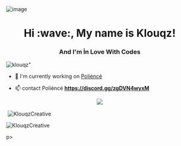 ![image](https://cdn.discordapp.com/attachments/852824048463642624/896166408470290452/68747470733a2f2f63646e2e646973636f72646170702e636f6d2f6174746163686d656e74732f3836343230313032353034.jpg) 
<h1 align="center">Hi :wave:, My name is Klouqz!</h1>
<h3 align="center">And I'm İn Love With Codes </> </h3>

<p align="left"> <img src="https://komarev.com/ghpvc/?username=klouqz&label=Profile%20views&color=0e75b6&style=flat" alt=klouqz" /> </p>


- 🔭 I'm currently working on [Poliéncé](https://top.gg/bot/834768434574786561)


- 📫 contact Poliéncé **https://discord.gg/zgDVN4wyxM** 

<div align="center">
    <a href="https://discord.gg/QQXBS8dc4k" title="Discord Profile"><img src="https://lanyard-profile-readme.vercel.app/api/348927498488250369"></a>
</div>


<p>&nbsp;<img align="center" src="https://github-readme-stats.vercel.app/api?username=KlouqzCreative&show_icons=true&theme=dracula&locale=en" alt="KlouqzCreative" /></p>

<p><img align="center" src="https://github-readme-streak-stats.herokuapp.com/?user=KlouqzCreative&theme=dracula" alt="KlouqzCreative" /></p>p>
